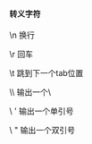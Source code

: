 #### 转义字符

\n      换行

\r       回车

\t       跳到下一个tab位置

\\\       输出一个\

\ '      输出一个单引号

\ "     输出一个双引号